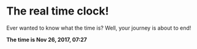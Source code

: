# The real time clock!

Ever wanted to know what the time is? Well, your journey is about to end!

**The time is Nov 26, 2017, 07:27**